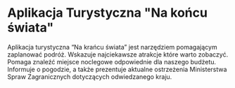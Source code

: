 # Aplikacja Turystyczna "Na końcu świata"

Aplikacja turystyczna “Na krańcu świata” jest narzędziem pomagającym zaplanować podróż. Wskazuje najciekawsze atrakcje które warto zobaczyć. Pomaga znaleźć miejsce noclegowe odpowiednie dla naszego budżetu. Informuje o pogodzie, a także prezentuje aktualne ostrzeżenia Ministerstwa Spraw Zagranicznych dotyczących odwiedzanego kraju. 
